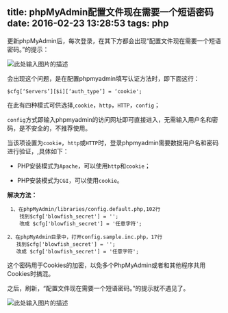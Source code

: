 title: phpMyAdmin配置文件现在需要一个短语密码
date: 2016-02-23 13:28:53
tags: php
---
更新phpMyAdmin后，每次登录，在其下方都会出现“配置文件现在需要一个短语密码。”的提示：

![此处输入图片的描述][1]

<!--more-->

会出现这个问题，是在配置phpmyadmin填写认证方法时，即下面这行：

`$cfg[‘Servers’][$i][‘auth_type’] = ‘cookie';`

在此有四种模式可供选择,`cookie`，`http`，`HTTP`，`config`；

`config`方式即输入phpmyadmin的访问网址即可直接进入，无需输入用户名和密码，是不安全的，不推荐使用。

当该项设置为`cookie`，`http`或`HTTP`时，登录phpmyadmin需要数据用户名和密码进行验证，,具体如下：

- PHP安装模式为`Apache`，可以使用`http`和`cookie`；

- PHP安装模式为`CGI`，可以使用`cookie`。

**解决方法：**
```
 1、在phpMyAdmin/libraries/config.default.php,102行
    找到$cfg['blowfish_secret'] = ''; 
    改成 $cfg['blowfish_secret'] = '任意字符'; 

2、在phpMyAdmin目录中，打开config.sample.inc.php，17行
   找到$cfg['blowfish_secret'] = ''; 
   改成 $cfg['blowfish_secret'] = '任意字符'; 

```

这个密码用于Cookies的加密，以免多个PhpMyAdmin或者和其他程序共用Cookies时搞混。

之后，刷新，“配置文件现在需要一个短语密码。”的提示就不遇见了。

![此处输入图片的描述][2]


  [1]: http://7i7k6x.com1.z0.glb.clouddn.com/phpmyadmin_Image%202.png
  [2]: http://7i7k6x.com1.z0.glb.clouddn.com/phpmyadminImage%204.png